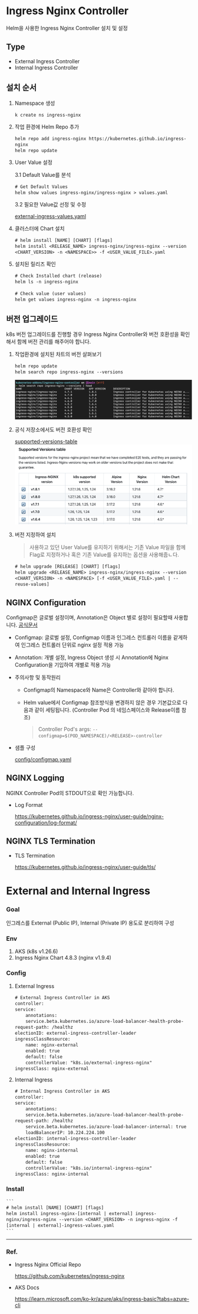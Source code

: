 # Ingress Nginx Controller
Helm을 사용한 Ingress Nginx Controller 설치 및 설정

## Type
- External Ingress Controller
- Internal Ingress Controller

## 설치 순서

1. Namespace 생성

    ```
    k create ns ingress-nginx
    ```

2. 작업 환경에 Helm Repo 추가

    ```
    helm repo add ingress-nginx https://kubernetes.github.io/ingress-nginx
    helm repo update
    ```

3. User Value 설정

    3.1 Default Value를 분석

    ```
    # Get Default Values
    helm show values ingress-nginx/ingress-nginx > values.yaml
    ```

    3.2 필요한 Value값 선정 및 수정

    [external-ingress-values.yaml](./values/external-ingress-values.yaml)

4. 클러스터에 Chart 설치

    ```
    # helm install [NAME] [CHART] [flags]
    helm install <RELEASE_NAME> ingress-nginx/ingress-nginx --version <CHART_VERSION> -n <NAMESPACE>> -f <USER_VALUE_FILE>.yaml
    ```

5. 설치된 릴리즈 확인

    ```
    # Check Installed chart (release)
    helm ls -n ingress-nginx

    # Check value (user values)
    helm get values ingress-nginx -n ingress-nginx
    ```

## 버전 업그레이드
k8s 버전 업그레이드를 진행할 경우 Ingress Nginx Controller와 버전 호환성을 확인해서 함께 버전 관리를 해주어야 합니다.

1. 작업환경에 설치된 차트의 버전 살펴보기

    ```
    helm repo update
    helm search repo ingress-nginx --versions
    ```
    ![ingress-nginx-versions](image/ingress-nginx-versions.png)

2. 공식 저장소에서도 버전 호환성 확인

    [supported-versions-table](https://github.com/kubernetes/ingress-nginx#supported-versions-table)
    ![supported-versions-table](image/supported-version-table.png)

2. 버전 지정하여 설치

    > 사용하고 있던 User Value를 유지하기 위해서는 기존 Value 파일을 함께 Flag로 지정하거나 혹은 기존 Value를 유지하는 옵션을 사용해줍ㄴ다.
    ```
    # helm upgrade [RELEASE] [CHART] [flags]
    helm upgrade <RELEASE_NAME> ingress-nginx/ingress-nginx --version <CHART_VERSION> -n <NAMESPACE> [-f <USER_VALUE_FILE>.yaml | --reuse-values]
    ```

## NGINX Configuration
Configmap은 글로벌 설정이며, Annotation은 Object 별로 설정이 필요할때 사용합니다. [공식문서](https://kubernetes.github.io/ingress-nginx/user-guide/nginx-configuration/#nginx-configuration
)

- Configmap: 글로벌 설정, Configmap 이름과 인그레스 컨트롤러 이름을 같게하여 인그레스 컨트롤러 단위로 nginx 설정 적용 가능
- Annotation: 개별 설정, Ingress Object 생성 시 Annotation에 Nginx Configuration을 기입하여 개별로 적용 가능
- 주의사항 및 동작원리

    - Configmap의 Namespace와 Name은 Controller와 같아야 합니다.

    - Helm value에서 Configmap 참조방식을 변경하지 않은 경우 기본값으로 다음과 같이 세팅됩니다. (Controller Pod 의 네임스페이스와 Release이름 참조)

        > Controller Pod's args: ```--configmap=$(POD_NAMESPACE)/<RELEASE>-controller```

- 샘플 구성

    [config/configmap.yaml](./config/configmap.yaml)

## NGINX Logging
NGINX Controller Pod의 STDOUT으로 확인 가능합니다.

- Log Format

    https://kubernetes.github.io/ingress-nginx/user-guide/nginx-configuration/log-format/

## NGINX TLS Termination
- TLS Termination

    https://kubernetes.github.io/ingress-nginx/user-guide/tls/

# External and Internal Ingress
### Goal

인그레스를 External (Public IP), Internal (Private IP) 용도로 분리하여 구성

### Env

1. AKS (k8s v1.26.6)
2. Ingress Nginx Chart 4.8.3 (nginx v1.9.4)

### Config

1. External Ingress
    
    ```
    # External Ingress Controller in AKS
    controller:
    service:
        annotations: 
        service.beta.kubernetes.io/azure-load-balancer-health-probe-request-path: /healthz
    electionID: external-ingress-controller-leader
    ingressClassResource:
        name: nginx-external
        enabled: true
        default: false
        controllerValue: "k8s.io/external-ingress-nginx"
    ingressClass: nginx-external
    ```
2. Internal Ingress
    ```
    # Internal Ingress Controller in AKS
    controller:
    service:
        annotations: 
        service.beta.kubernetes.io/azure-load-balancer-health-probe-request-path: /healthz
        service.beta.kubernetes.io/azure-load-balancer-internal: true
        loadBalancerIP: 10.224.224.100
    electionID: internal-ingress-controller-leader
    ingressClassResource:
        name: nginx-internal
        enabled: true
        default: false
        controllerValue: "k8s.io/internal-ingress-nginx"
    ingressClass: nginx-internal
    ```
### Install

    ```
    # helm install [NAME] [CHART] [flags]
    helm install ingress-nginx-[internal | external] ingress-nginx/ingress-nginx --version <CHART_VERSION> -n ingress-nginx -f [internal | external]-ingress-values.yaml
    ```
---
### Ref.
- Ingress Nginx Official Repo
  
  https://github.com/kubernetes/ingress-nginx

- AKS Docs
  
  https://learn.microsoft.com/ko-kr/azure/aks/ingress-basic?tabs=azure-cli
